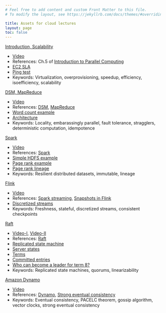 ```yaml
---
# Feel free to add content and custom Front Matter to this file.
# To modify the layout, see https://jekyllrb.com/docs/themes/#overriding-theme-defaults

title: Assets for cloud lectures
layout: page
toc: false
---
```


[Introduction, Scalability](assets/cloud1-intro%2Bscalability.pdf)
* [Video](https://www.youtube.com/watch?v=n2r3l9wgD8M&list=PLFtYuOLJowaJ-a_dDClDDOSW5ZRr6ZgCf&index=1&ab_channel=abhilashjindal)
* References: Ch.5 of [Introduction to Parallel Computing](https://www.cs.purdue.edu/homes/ayg/book/Slides/)
* [EC2 SLA](https://aws.amazon.com/compute/sla/)
* [Ping test](https://cloudpingtest.com/aws)
* Keywords: Virtualization, overprovisioning, speedup, efficiency, isoefficiency, scalability

[DSM, MapReduce](assets/cloud2-dsm%2Bmr.pdf)
* [Video](https://www.youtube.com/watch?v=s8qCO3dq0RA&list=PLFtYuOLJowaJ-a_dDClDDOSW5ZRr6ZgCf&index=2&ab_channel=abhilashjindal)
* References: [DSM](https://crystal.uta.edu/~kumar/cse6306/papers/17.pdf), [MapReduce](https://dl.acm.org/doi/10.1145/1327452.1327492)
* [Word count example](assets/mr_wc.png)
* [Architecture](assets/mr_arch.png)
* Keywords: Locality, embarassingly parallel, fault tolerance, stragglers, deterministic computation, idempotence

[Spark](assets/cloud3-spark.pdf)
* [Video](https://www.youtube.com/watch?v=BNXJ9d4kIYI&list=PLFtYuOLJowaJ-a_dDClDDOSW5ZRr6ZgCf&index=3&ab_channel=abhilashjindal)
* References: [Spark](https://www.usenix.org/system/files/conference/nsdi12/nsdi12-final138.pdf)
* [Simple HDFS example](assets/spark-simple.png)
* [Page rank example](wss22-cloud-spark-pagerank)
* [Page rank lineage](assets/spark-lineage-pagerank.png)
* Keywords: Resilient distributed datasets, immutable, lineage

[Flink](assets/cloud4-flink.pdf)
* [Video](https://www.youtube.com/watch?v=5fKkAofbBPQ&list=PLFtYuOLJowaJ-a_dDClDDOSW5ZRr6ZgCf&index=4&ab_channel=abhilashjindal)
* References: [Spark streaming](https://dl.acm.org/doi/10.1145/2517349.2522737), [Snapshots in Flink](http://arxiv.org/abs/1506.08603)
* [Discretized streams](assets/spark-dstreams.png)
* Keywords: Freshness, stateful, discretized streams, consistent checkpoints

[Raft](assets/cloud5-raft.pdf)
* [Video-I](https://www.youtube.com/watch?v=Atw2L_La0GU&list=PLFtYuOLJowaJ-a_dDClDDOSW5ZRr6ZgCf&index=5&ab_channel=abhilashjindal), [Video-II](https://www.youtube.com/watch?v=KDuViRvxU_U&list=PLFtYuOLJowaJ-a_dDClDDOSW5ZRr6ZgCf&index=6&ab_channel=abhilashjindal)
* References: [Raft](https://www.usenix.org/node/184041)
* [Replicated state machine](assets/raft-smr.png)
* [Server states](assets/raft-states.png)
* [Terms](assets/raft-terms.png)
* [Committed entries](assets/raft-committed-entries.png)
* [Who can become a leader for term 8?](assets/raft-leader-completeness.png)
* Keywords: Replicated state machines, quorums, linearizability

[Amazon Dynamo](assets/cloud6-dynamo.pdf)
* [Video](https://www.youtube.com/watch?v=LqddjVsX3eM&list=PLFtYuOLJowaJ-a_dDClDDOSW5ZRr6ZgCf&index=7&ab_channel=abhilashjindal)
* References: [Dynamo](https://dl.acm.org/doi/10.1145/1323293.1294281), [Strong eventual consistency](https://pages.lip6.fr/Marc.Shapiro/papers/RR-7687.pdf)
* Keywords: Eventual consistency, PACELC theorem, gossip algorithm, vector clocks, strong eventual consistency
